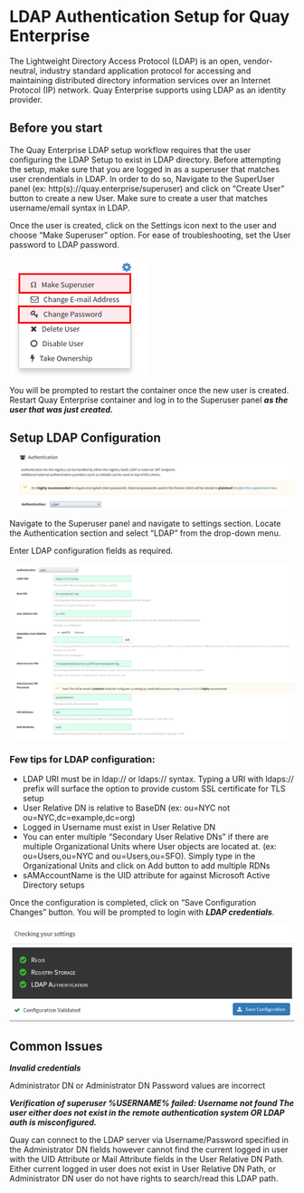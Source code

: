 # LDAP Authentication Setup for Quay Enterprise

The Lightweight Directory Access Protocol (LDAP) is an open, vendor-neutral, industry standard application protocol for accessing and maintaining distributed directory information services over an Internet Protocol (IP) network. Quay Enterprise supports using LDAP as an identity provider.

## Before you start

The Quay Enterprise LDAP setup workflow requires that the user configuring the LDAP Setup to exist in LDAP directory. Before attempting the setup, make sure that you are logged in as a superuser that matches user crendentials in LDAP. In order to do so, Navigate to the SuperUser panel (ex: http(s)://quay.enterprise/superuser) and click on “Create User” button to create a new User. Make sure to create a user that matches username/email syntax in LDAP. 

Once the user is created, click on the Settings icon next to the user and choose “Make Superuser” option. For ease of troubleshooting, set the User password to LDAP password. 

<img src="img/superuser-user-settings.png" class="img-center" alt="Enable GitHub Authentication"/> 

You will be prompted to restart the container once the new user is created. Restart Quay Enterprise container and log in to the Superuser panel ***as the user that was just created.*** 

## Setup LDAP Configuration

<img src="img/authentication-ldap.png" class="img-center" alt="Enable GitHub Authentication"/>

Navigate to the Superuser panel and navigate to settings section. Locate the Authentication section and select “LDAP” from the drop-down menu. 

Enter LDAP configuration fields as required.

<img src="img/authentication-ldap-details.png" class="img-center" alt="Enable GitHub Authentication"/>

### Few tips for LDAP configuration:

- LDAP URI must be in ldap:// or ldaps:// syntax. Typing a URI with ldaps:// prefix will surface the option to provide custom SSL certificate for TLS setup
- User Relative DN is relative to BaseDN (ex: ou=NYC not ou=NYC,dc=example,dc=org)
- Logged in Username must exist in User Relative DN
- You can enter multiple “Secondary User Relative DNs” if there are multiple Organizational Units where User objects are located at. (ex: ou=Users,ou=NYC and ou=Users,ou=SFO). Simply type in the Organizational Units and click on Add button to add multiple RDNs
- sAMAccountName is the UID attribute for against Microsoft Active Directory setups

Once the configuration is completed, click on “Save Configuration Changes” button. You will be prompted to login with ***LDAP credentials***. 

<img src="img/authentication-ldap-success.png" class="img-center" alt="Enable GitHub Authentication"/>

## Common Issues

***Invalid credentials*** 

Administrator DN or Administrator DN Password values are incorrect

***Verification of superuser %USERNAME% failed: Username not found The user either does not exist in the remote authentication system OR LDAP auth is misconfigured.***

Quay can connect to the LDAP server via Username/Password specified in the Administrator DN fields however cannot find the current logged in user with the UID Attribute or Mail Attribute fields in the User Relative DN Path. Either current logged in user does not exist in User Relative DN Path, or Administrator DN user do not have rights to search/read this LDAP path.
